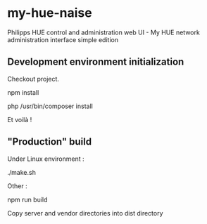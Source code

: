 # my-hue-naise
Philipps HUE control and administration web UI - My HUE network administration interface simple edition

## Development environment initialization
Checkout project.

npm install

php /usr/bin/composer install

Et voilà !

## "Production" build
Under Linux environment :

./make.sh

Other :

npm run build

Copy server and vendor directories into dist directory
